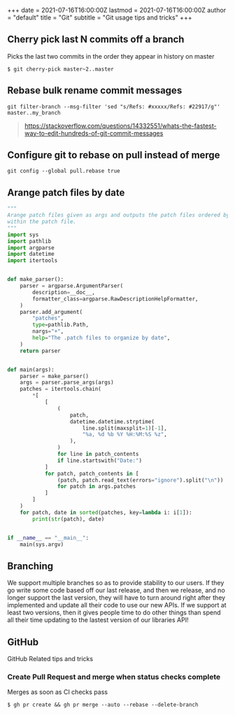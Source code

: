+++
date = 2021-07-16T16:00:00Z
lastmod = 2021-07-16T16:00:00Z
author = "default"
title = "Git"
subtitle = "Git usage tips and tricks"
+++

## Cherry pick last N commits off a branch

Picks the last two commits in the order they appear in history on master

```console
$ git cherry-pick master~2..master
```

## Rebase bulk rename commit messages

```console
git filter-branch --msg-filter 'sed "s/Refs: #xxxxx/Refs: #22917/g"' master..my_branch
```

> https://stackoverflow.com/questions/14332551/whats-the-fastest-way-to-edit-hundreds-of-git-commit-messages

## Configure git to rebase on pull instead of merge

```console
git config --global pull.rebase true
```

## Arange patch files by date

```python
"""
Arange patch files given as args and outputs the patch files ordered by the date
within the patch file.
"""
import sys
import pathlib
import argparse
import datetime
import itertools


def make_parser():
    parser = argparse.ArgumentParser(
        description=__doc__,
        formatter_class=argparse.RawDescriptionHelpFormatter,
    )
    parser.add_argument(
        "patches",
        type=pathlib.Path,
        nargs="+",
        help="The .patch files to organize by date",
    )
    return parser


def main(args):
    parser = make_parser()
    args = parser.parse_args(args)
    patches = itertools.chain(
        *[
            [
                (
                    patch,
                    datetime.datetime.strptime(
                        line.split(maxsplit=1)[-1],
                        "%a, %d %b %Y %H:%M:%S %z",
                    ),
                )
                for line in patch_contents
                if line.startswith("Date:")
            ]
            for patch, patch_contents in [
                (patch, patch.read_text(errors="ignore").split("\n"))
                for patch in args.patches
            ]
        ]
    )
    for patch, date in sorted(patches, key=lambda i: i[1]):
        print(str(patch), date)


if __name__ == "__main__":
    main(sys.argv)
```

## Branching

We support multiple branches so as to provide stability to our users.
If they go write some code based off our last release, and then we
release, and no longer support the last version, they will have to
turn around right after they implemented and update all their code to
use our new APIs. If we support at least two versions, then it gives
people time to do other things than spend all their time updating to
the lastest version of our libraries API!


## GitHub

GitHub Related tips and tricks

### Create Pull Request and merge when status checks complete

Merges as soon as CI checks pass

```console
$ gh pr create && gh pr merge --auto --rebase --delete-branch
```
